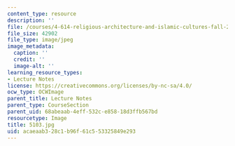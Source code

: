 ```yaml
---
content_type: resource
description: ''
file: /courses/4-614-religious-architecture-and-islamic-cultures-fall-2002/acaeaab328c1b96f61c553325849e293_5103.jpg
file_size: 42902
file_type: image/jpeg
image_metadata:
  caption: ''
  credit: ''
  image-alt: ''
learning_resource_types:
- Lecture Notes
license: https://creativecommons.org/licenses/by-nc-sa/4.0/
ocw_type: OCWImage
parent_title: Lecture Notes
parent_type: CourseSection
parent_uid: 68abeaab-4eff-532c-e858-18d3ffb567bd
resourcetype: Image
title: 5103.jpg
uid: acaeaab3-28c1-b96f-61c5-53325849e293
---
```

